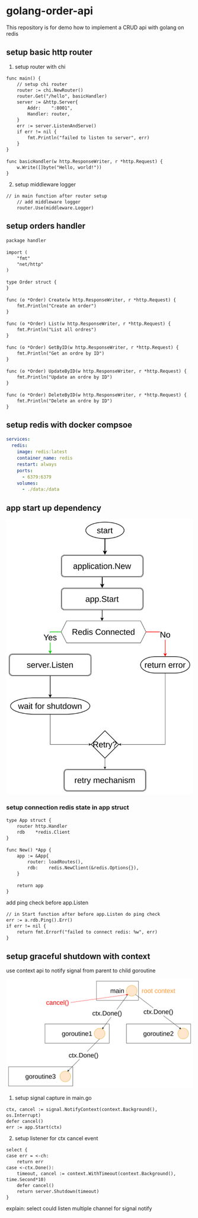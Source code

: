 # golang-order-api

This repository is for demo how to implement a CRUD api with golang on redis

## setup basic http router 

1. setup router with chi

```golang
func main() {
	// setup chi router
	router := chi.NewRouter()
	router.Get("/hello", basicHandler)
	server := &http.Server{
		Addr:    ":8001",
		Handler: router,
	}
	err := server.ListenAndServe()
	if err != nil {
		fmt.Println("failed to listen to server", err)
	}
}

func basicHandler(w http.ResponseWriter, r *http.Request) {
	w.Write([]byte("Hello, world!"))
}
```

2. setup middleware logger

```golang
// in main function after router setup
	// add middleware logger
	router.Use(middleware.Logger)	
```

## setup orders handler

```golang
package handler

import (
	"fmt"
	"net/http"
)

type Order struct {
}

func (o *Order) Create(w http.ResponseWriter, r *http.Request) {
	fmt.Println("Create an order")
}

func (o *Order) List(w http.ResponseWriter, r *http.Request) {
	fmt.Println("List all ordres")
}

func (o *Order) GetByID(w http.ResponseWriter, r *http.Request) {
	fmt.Println("Get an ordre by ID")
}

func (o *Order) UpdateByID(w http.ResponseWriter, r *http.Request) {
	fmt.Println("Update an ordre by ID")
}

func (o *Order) DeleteByID(w http.ResponseWriter, r *http.Request) {
	fmt.Println("Delete an ordre by ID")
}
```

## setup redis with docker compsoe

```yaml
services:
  redis:
    image: redis:latest
    container_name: redis
    restart: always
    ports:
      - 6379:6379
    volumes:
      - ./data:/data
```

## app start up dependency

![startup.png](startup.png)

### setup connection redis state in app struct

```golang
type App struct {
	router http.Handler
	rdb    *redis.Client
}

func New() *App {
	app := &App{
		router: loadRoutes(),
		rdb:    redis.NewClient(&redis.Options{}),
	}

	return app
}
```
add ping check before app.Listen
```golang
// in Start function after before app.Listen do ping check
err := a.rdb.Ping().Err()
if err != nil {
	return fmt.Errorf("failed to connect redis: %w", err)
}
```
## setup graceful shutdown with context

use context api to notify signal from parent to child goroutine

![cancel-signal](cancel-signal.png)

1. setup signal capture in main.go
```golang
ctx, cancel := signal.NotifyContext(context.Background(), os.Interrupt)
defer cancel()
err := app.Start(ctx)
```

2. setup listener for ctx cancel event

```golang
select {
case err = <-ch:
	return err
case <-ctx.Done():
	timeout, cancel := context.WithTimeout(context.Background(), time.Second*10)
	defer cancel()
	return server.Shutdown(timeout)
}
```

explain: select could listen multiple channel for signal notify